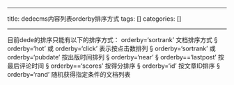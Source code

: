 
--- 
title:  dedecms内容列表orderby排序方式 
tags: []
categories: [] 

---
目前dede的排序只能有以下的排序方式： orderby=‘sortrank’ 文档排序方式 § orderby=‘hot’ 或 orderby=‘click’ 表示按点击数排列 § orderby=‘sortrank’ 或 orderby=‘pubdate’ 按出版时间排列 § orderby=‘near’ § orderby==‘lastpost’ 按最后评论时间 § orderby==‘scores’ 按得分排序 § orderby=‘id’ 按文章ID排序 § orderby=‘rand’ 随机获得指定条件的文档列表
